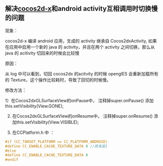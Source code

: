 ## 解决[cocos2d-x](http://www.cocos2d-x.org/)和android activity互相调用时切换慢的问题

现象：

cocos2d-x 编译 android 应用，生成的 activity 继承自 Cocos2dxActivity, 如果在应用中启用一个新的 java 的 activity，并且在两个 activity 之间切换，那么从 java 的 acitivity 切回来的时候会比较慢

原因：

从 log 中可以看到，切回 cocos2dx 的acitvity 的时候 openglES 会重新加载所有的 Texture，这个操作比较耗时，导致了回切的时候慢。

修改方法：

1）在Cocos2dxGLSurfaceView的onPause中， 注释掉super.onPause() 添加this.setVisibility(View.GONE);

2) 在Cocos2dxGLSurfaceView的onResume中， 注释掉super.onResume() 添加this.setVisibility(View.VISIBLE);

3) 在CCPlatform.h 中 ：

```cpp
#if (CC_TARGET_PLATFORM == CC_PLATFORM_ANDROID)
#define CC_ENABLE_CACHE_TEXTURE_DATA 0 //原来是1
#else
#define CC_ENABLE_CACHE_TEXTURE_DATA 0
#endif
```

